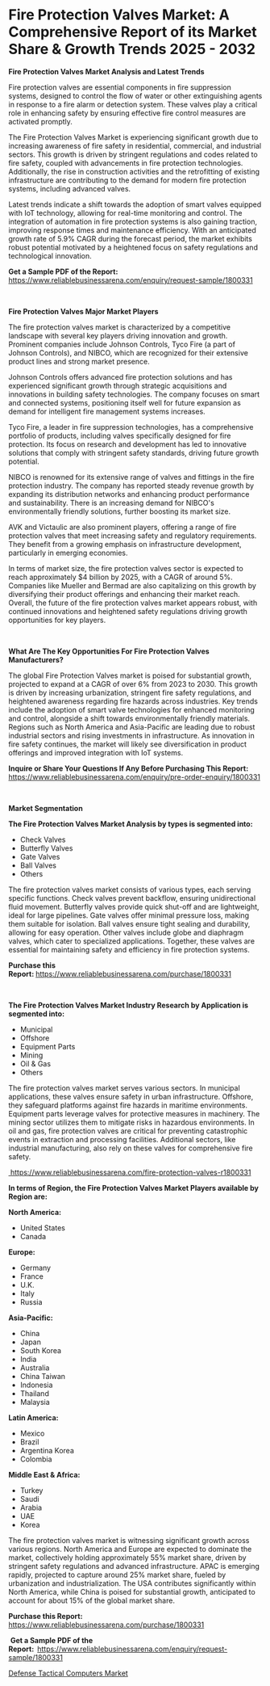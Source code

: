 <p><h1>Fire Protection Valves Market: A Comprehensive Report of its Market Share & Growth Trends 2025 - 2032</h1></p><p><strong>Fire Protection Valves Market Analysis and Latest Trends</strong></p>
<p><p>Fire protection valves are essential components in fire suppression systems, designed to control the flow of water or other extinguishing agents in response to a fire alarm or detection system. These valves play a critical role in enhancing safety by ensuring effective fire control measures are activated promptly. </p><p>The Fire Protection Valves Market is experiencing significant growth due to increasing awareness of fire safety in residential, commercial, and industrial sectors. This growth is driven by stringent regulations and codes related to fire safety, coupled with advancements in fire protection technologies. Additionally, the rise in construction activities and the retrofitting of existing infrastructure are contributing to the demand for modern fire protection systems, including advanced valves.</p><p>Latest trends indicate a shift towards the adoption of smart valves equipped with IoT technology, allowing for real-time monitoring and control. The integration of automation in fire protection systems is also gaining traction, improving response times and maintenance efficiency. With an anticipated growth rate of 5.9% CAGR during the forecast period, the market exhibits robust potential motivated by a heightened focus on safety regulations and technological innovation.</p></p>
<p><strong>Get a Sample PDF of the Report:&nbsp;</strong> <a href="https://www.reliablebusinessarena.com/enquiry/request-sample/1800331?utm_campaign=2779&utm_medium=2&utm_source=Github&utm_content=ia&utm_term=10042025&utm_id=fire-protection-valves">https://www.reliablebusinessarena.com/enquiry/request-sample/1800331</a></p>
<p>&nbsp;</p>
<p><strong>Fire Protection Valves Major Market Players</strong></p>
<p><p>The fire protection valves market is characterized by a competitive landscape with several key players driving innovation and growth. Prominent companies include Johnson Controls, Tyco Fire (a part of Johnson Controls), and NIBCO, which are recognized for their extensive product lines and strong market presence.</p><p>Johnson Controls offers advanced fire protection solutions and has experienced significant growth through strategic acquisitions and innovations in building safety technologies. The company focuses on smart and connected systems, positioning itself well for future expansion as demand for intelligent fire management systems increases.</p><p>Tyco Fire, a leader in fire suppression technologies, has a comprehensive portfolio of products, including valves specifically designed for fire protection. Its focus on research and development has led to innovative solutions that comply with stringent safety standards, driving future growth potential.</p><p>NIBCO is renowned for its extensive range of valves and fittings in the fire protection industry. The company has reported steady revenue growth by expanding its distribution networks and enhancing product performance and sustainability. There is an increasing demand for NIBCO's environmentally friendly solutions, further boosting its market size.</p><p>AVK and Victaulic are also prominent players, offering a range of fire protection valves that meet increasing safety and regulatory requirements. They benefit from a growing emphasis on infrastructure development, particularly in emerging economies.</p><p>In terms of market size, the fire protection valves sector is expected to reach approximately $4 billion by 2025, with a CAGR of around 5%. Companies like Mueller and Bermad are also capitalizing on this growth by diversifying their product offerings and enhancing their market reach. Overall, the future of the fire protection valves market appears robust, with continued innovations and heightened safety regulations driving growth opportunities for key players.</p></p>
<p>&nbsp;</p>
<p><strong>What Are The Key Opportunities For Fire Protection Valves Manufacturers?</strong></p>
<p><p>The global Fire Protection Valves market is poised for substantial growth, projected to expand at a CAGR of over 6% from 2023 to 2030. This growth is driven by increasing urbanization, stringent fire safety regulations, and heightened awareness regarding fire hazards across industries. Key trends include the adoption of smart valve technologies for enhanced monitoring and control, alongside a shift towards environmentally friendly materials. Regions such as North America and Asia-Pacific are leading due to robust industrial sectors and rising investments in infrastructure. As innovation in fire safety continues, the market will likely see diversification in product offerings and improved integration with IoT systems.</p></p>
<p><strong>Inquire or Share Your Questions If Any Before Purchasing This Report:</strong> <a href="https://www.reliablebusinessarena.com/enquiry/pre-order-enquiry/1800331?utm_campaign=2779&utm_medium=2&utm_source=Github&utm_content=ia&utm_term=10042025&utm_id=fire-protection-valves">https://www.reliablebusinessarena.com/enquiry/pre-order-enquiry/1800331</a></p>
<p>&nbsp;</p>
<p><strong>Market Segmentation</strong></p>
<p><strong>The Fire Protection Valves Market Analysis by types is segmented into:</strong></p>
<p><ul><li>Check Valves</li><li>Butterfly Valves</li><li>Gate Valves</li><li>Ball Valves</li><li>Others</li></ul></p>
<p><p>The fire protection valves market consists of various types, each serving specific functions. Check valves prevent backflow, ensuring unidirectional fluid movement. Butterfly valves provide quick shut-off and are lightweight, ideal for large pipelines. Gate valves offer minimal pressure loss, making them suitable for isolation. Ball valves ensure tight sealing and durability, allowing for easy operation. Other valves include globe and diaphragm valves, which cater to specialized applications. Together, these valves are essential for maintaining safety and efficiency in fire protection systems.</p></p>
<p><strong>Purchase this Report:&nbsp;</strong><a href="https://www.reliablebusinessarena.com/purchase/1800331?utm_campaign=2779&utm_medium=2&utm_source=Github&utm_content=ia&utm_term=10042025&utm_id=fire-protection-valves">https://www.reliablebusinessarena.com/purchase/1800331</a></p>
<p>&nbsp;</p>
<p><strong>The Fire Protection Valves Market Industry Research by Application is segmented into:</strong></p>
<p><ul><li>Municipal</li><li>Offshore</li><li>Equipment Parts</li><li>Mining</li><li>Oil & Gas</li><li>Others</li></ul></p>
<p><p>The fire protection valves market serves various sectors. In municipal applications, these valves ensure safety in urban infrastructure. Offshore, they safeguard platforms against fire hazards in maritime environments. Equipment parts leverage valves for protective measures in machinery. The mining sector utilizes them to mitigate risks in hazardous environments. In oil and gas, fire protection valves are critical for preventing catastrophic events in extraction and processing facilities. Additional sectors, like industrial manufacturing, also rely on these valves for comprehensive fire safety.</p></p>
<p><a href="https://www.reliablebusinessarena.com/fire-protection-valves-r1800331?utm_campaign=2779&utm_medium=2&utm_source=Github&utm_content=ia&utm_term=10042025&utm_id=fire-protection-valves">&nbsp;https://www.reliablebusinessarena.com/fire-protection-valves-r1800331</a></p>
<p><strong>In terms of Region, the Fire Protection Valves Market Players available by Region are:</strong></p>
<p>
    <p> <strong> North America: </strong>
        <ul>
            <li>United States</li>
            <li>Canada</li>
        </ul>
        </p> 
    <p> <strong> Europe: </strong>
        <ul>
            <li>Germany</li>
            <li>France</li>
            <li>U.K.</li>
            <li>Italy</li>
            <li>Russia</li>
        </ul>
        </p> 
    <p> <strong> Asia-Pacific: </strong>
        <ul>
            <li>China</li>
            <li>Japan</li>
            <li>South Korea</li>
            <li>India</li>
            <li>Australia</li>
            <li>China Taiwan</li>
            <li>Indonesia</li>
            <li>Thailand</li>
            <li>Malaysia</li>
        </ul>
        </p> 
    <p> <strong> Latin America: </strong>
        <ul>
            <li>Mexico</li>
            <li>Brazil</li>
            <li>Argentina Korea</li>
            <li>Colombia</li>
        </ul>
        </p> 
    <p> <strong> Middle East & Africa: </strong>
        <ul>
            <li>Turkey</li>
            <li>Saudi</li>
            <li>Arabia</li>
            <li>UAE</li>
            <li>Korea</li>
        </ul>
    </p>
    </p>
<p><p>The fire protection valves market is witnessing significant growth across various regions. North America and Europe are expected to dominate the market, collectively holding approximately 55% market share, driven by stringent safety regulations and advanced infrastructure. APAC is emerging rapidly, projected to capture around 25% market share, fueled by urbanization and industrialization. The USA contributes significantly within North America, while China is poised for substantial growth, anticipated to account for about 15% of the global market share.</p></p>
<p><strong>Purchase this Report: </strong><a href="https://www.reliablebusinessarena.com/purchase/1800331?utm_campaign=2779&utm_medium=2&utm_source=Github&utm_content=ia&utm_term=10042025&utm_id=fire-protection-valves">https://www.reliablebusinessarena.com/purchase/1800331</a></p>
<p>&nbsp;<strong>Get a Sample PDF of the Report:&nbsp;&nbsp;</strong><a href="https://www.reliablebusinessarena.com/enquiry/request-sample/1800331?utm_campaign=2779&utm_medium=2&utm_source=Github&utm_content=ia&utm_term=10042025&utm_id=fire-protection-valves">https://www.reliablebusinessarena.com/enquiry/request-sample/1800331</a></p>
<p><strong></strong></p>
<p><p><a href="https://github.com/PeterParrish5/Market-Research-Report-List-7/blob/main/defense-tactical-computers-market.md?utm_campaign=2779&utm_medium=2&utm_source=Github&utm_content=ia&utm_term=10042025&utm_id=fire-protection-valves">Defense Tactical Computers Market</a></p></p>
